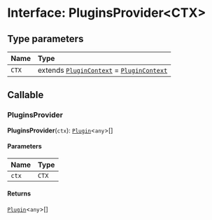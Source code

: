 # Interface: PluginsProvider\<CTX>

## Type parameters

| Name | Type |
| :------ | :------ |
| `CTX` | extends [`PluginContext`](/en/auto-docs/free-layout-editor/variables/PluginContext-1.md) = [`PluginContext`](/en/auto-docs/free-layout-editor/variables/PluginContext-1.md) |

## Callable

### PluginsProvider

**PluginsProvider**(`ctx`): [`Plugin`](/en/auto-docs/free-layout-editor/variables/Plugin-1.md)<`any`>\[]

#### Parameters

| Name | Type |
| :------ | :------ |
| `ctx` | `CTX` |

#### Returns

[`Plugin`](/en/auto-docs/free-layout-editor/variables/Plugin-1.md)<`any`>\[]
